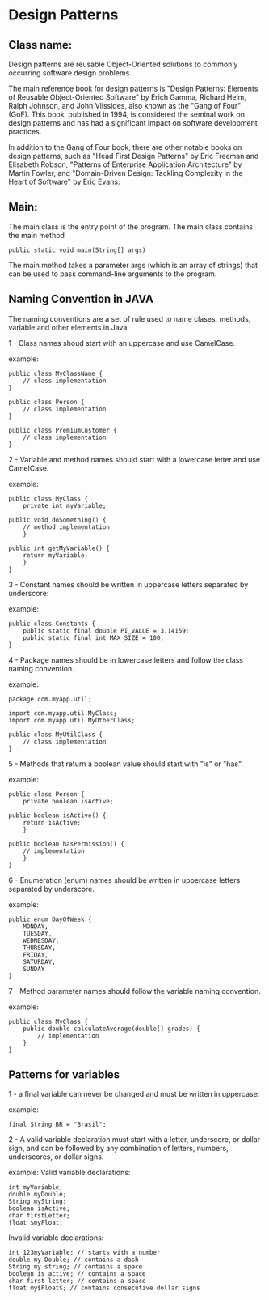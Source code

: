 # Design Patterns

## Class name:

Design patterns are reusable Object-Oriented solutions to commonly occurring software design problems.

The main reference book for design patterns is "Design Patterns: Elements of Reusable Object-Oriented Software" by Erich Gamma, Richard Helm, Ralph Johnson, and John Vlissides, also known as the "Gang of Four" (GoF). This book, published in 1994, is considered the seminal work on design patterns and has had a significant impact on software development practices.

In addition to the Gang of Four book, there are other notable books on design patterns, such as "Head First Design Patterns" by Eric Freeman and Elisabeth Robson, "Patterns of Enterprise Application Architecture" by Martin Fowler, and "Domain-Driven Design: Tackling Complexity in the Heart of Software" by Eric Evans.

## Main:
The main class is the entry point of the program. The main class contains the main method

    public static void main(String[] args)

The main method takes a parameter args (which is an array of strings) that can be used to pass command-line arguments to the program.

## Naming Convention in JAVA
The naming conventions are a set of rule used to name clases, methods, variable and other elements in Java.

1 - Class names shoud start with an uppercase and use CamelCase.

example:

    public class MyClassName {
        // class implementation
    }

    public class Person {
        // class implementation
    }

    public class PremiumCustomer {
        // class implementation
    }

2 - Variable and method names should start with a lowercase letter and use CamelCase.

example:

    public class MyClass {
        private int myVariable;
    
    public void doSomething() {
        // method implementation
        }
    
    public int getMyVariable() {
        return myVariable;
        }
    }

3 - Constant names should be written in uppercase letters separated by underscore:

example:

    public class Constants {
        public static final double PI_VALUE = 3.14159;
        public static final int MAX_SIZE = 100;
    }

4 - Package names should be in lowercase letters and follow the class naming convention.

example:

    package com.myapp.util;

    import com.myapp.util.MyClass;
    import com.myapp.util.MyOtherClass;

    public class MyUtilClass {
        // class implementation
    }

5 - Methods that return a boolean value should start with "is" or "has".

example:

    public class Person {
        private boolean isActive;
    
    public boolean isActive() {
        return isActive;
        }
    
    public boolean hasPermission() {
        // implementation
        }
    }

6 - Enumeration (enum) names should be written in uppercase letters separated by underscore.

example:

    public enum DayOfWeek {
        MONDAY,
        TUESDAY,
        WEDNESDAY,
        THURSDAY,
        FRIDAY,
        SATURDAY,
        SUNDAY
    }

7 - Method parameter names should follow the variable naming convention.

example:

    public class MyClass {
        public double calculateAverage(double[] grades) {
            // implementation
        }
    }

## Patterns for variables

1 - a final variable can never be changed and must be written in uppercase:

example:

    final String BR = "Brasil";

2 - A valid variable declaration must start with a letter, underscore, or dollar sign, and can be followed by any combination of letters, numbers, underscores, or dollar signs.

example: 
Valid variable declarations:

    int myVariable;
    double myDouble;
    String myString;
    boolean isActive;
    char firstLetter;
    float $myFloat;

Invalid variable declarations:

    int 123myVariable; // starts with a number
    double my-Double; // contains a dash
    String my string; // contains a space
    boolean is active; // contains a space
    char first letter; // contains a space
    float my$Float$; // contains consecutive dollar signs
